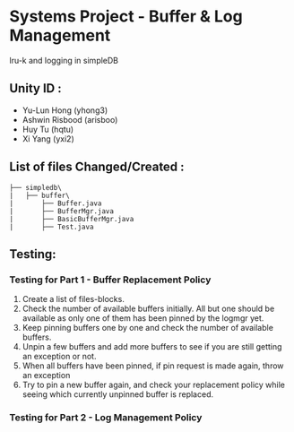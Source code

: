 # Systems Project - Buffer & Log Management
lru-k and logging in simpleDB

## Unity ID :

+ Yu-Lun Hong (yhong3)
+ Ashwin Risbood (arisboo)
+ Huy Tu (hqtu)
+ Xi Yang (yxi2)

## List of files Changed/Created :

```
├── simpledb\
|   ├── buffer\ 
|       ├── Buffer.java
|       ├── BufferMgr.java
|       ├── BasicBufferMgr.java
|       ├── Test.java
```

## Testing: 
### Testing for Part 1 - Buffer Replacement Policy

1. Create a list of files-blocks.
2. Check the number of available buffers initially. All but one should be available as only
one of them has been pinned by the logmgr yet.
3. Keep pinning buffers one by one and check the number of available buffers.
4. Unpin a few buffers and add more buffers to see if you are still getting an exception or not.
5. When all buffers have been pinned, if pin request is made again, throw an exception
6. Try to pin a new buffer again, and check your replacement policy while seeing which
currently unpinned buffer is replaced.

### Testing for Part 2 - Log Management Policy


